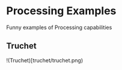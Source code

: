 # Processing Examples
Funny examples of Processing capabilities

## Truchet
!(Truchet)[truchet/truchet.png)
